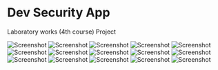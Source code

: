 # Dev Security App
Laboratory works (4th course)
Project

![Screenshot](./screenshots/flask_security_sc1.png)
![Screenshot](./screenshots/flask_security_sc2.png)
![Screenshot](./screenshots/flask_security_sc3.png)
![Screenshot](./screenshots/flask_security_sc4.png)
![Screenshot](./screenshots/flask_security_sc5.png)
![Screenshot](./screenshots/flask_security_sc6.png)
![Screenshot](./screenshots/flask_security_sc7.png)
![Screenshot](./screenshots/flask_security_sc8.png)
![Screenshot](./screenshots/flask_security_sc9.png)
![Screenshot](./screenshots/flask_security_sc10.png)
![Screenshot](./screenshots/flask_security_sc11.png)
![Screenshot](./screenshots/flask_security_sc12.png)
![Screenshot](./screenshots/flask_security_sc13.png)
![Screenshot](./screenshots/flask_security_sc14.png)
![Screenshot](./screenshots/flask_security_sc15.png)